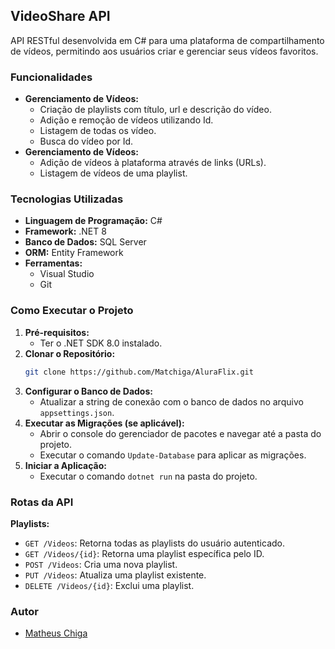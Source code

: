 ## VideoShare API  

API RESTful desenvolvida em C# para uma plataforma de compartilhamento de vídeos, permitindo aos usuários criar e gerenciar seus vídeos favoritos.

### Funcionalidades

- **Gerenciamento de Vídeos:**
    - Criação de playlists com título, url e descrição do vídeo.
    - Adição e remoção de vídeos utilizando Id.
    - Listagem de todas os vídeo.
    - Busca do vídeo por Id.
- **Gerenciamento de Vídeos:**
    - Adição de vídeos à plataforma através de links (URLs).
    - Listagem de vídeos de uma playlist.

### Tecnologias Utilizadas

- **Linguagem de Programação:** C#
- **Framework:** .NET 8
- **Banco de Dados:** SQL Server
- **ORM:** Entity Framework
- **Ferramentas:**
    - Visual Studio
    - Git

### Como Executar o Projeto

1. **Pré-requisitos:**
    - Ter o .NET SDK 8.0 instalado.
2. **Clonar o Repositório:**
   ```bash
   git clone https://github.com/Matchiga/AluraFlix.git
   ```
3. **Configurar o Banco de Dados:**
    - Atualizar a string de conexão com o banco de dados no arquivo `appsettings.json`.
4. **Executar as Migrações (se aplicável):**
    - Abrir o console do gerenciador de pacotes e navegar até a pasta do projeto.
    - Executar o comando `Update-Database` para aplicar as migrações.
5. **Iniciar a Aplicação:**
    - Executar o comando `dotnet run` na pasta do projeto.

### Rotas da API

**Playlists:**

- `GET /Videos`: Retorna todas as playlists do usuário autenticado.
- `GET /Videos/{id}`: Retorna uma playlist específica pelo ID.
- `POST /Videos`: Cria uma nova playlist.
- `PUT /Videos`: Atualiza uma playlist existente.
- `DELETE /Videos/{id}`: Exclui uma playlist.

### Autor

- [Matheus Chiga](https://github.com/Matchiga/)
